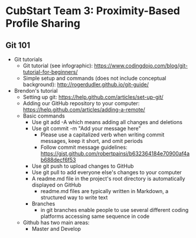 # CubStart Team 3: Proximity-Based Profile Sharing

## Git 101
- Git tutorials
  - Git tutorial (see infographic): https://www.codingdojo.com/blog/git-tutorial-for-beginners/
  - Simple setup and commands (does not include conceptual background): http://rogerdudler.github.io/git-guide/
- Brendon's tutorial
  - Setting up git: https://help.github.com/articles/set-up-git/
  - Adding our GitHub repository to your computer: https://help.github.com/articles/adding-a-remote/
  - Basic commands
    - Use git add -A which means adding all changes and deletions
    - Use git commit -m "Add your message here"
      - Please use a capitalized verb when writing commit messages, keep it short, and omit periods
      - Follow commit message guidelines: https://gist.github.com/robertpainsi/b632364184e70900af4ab688decf6f53
    - Use git push to upload changes to GitHub
    - Use git pull to add everyone else's changes to your computer
    - A readme.md file in the project's root directory is automatically displayed on GitHub
      - readme.md files are typically written in Markdown, a structured way to write text
    - Branches
      - in git branches enable people to use several different coding platforms accessing same sequence in code
  - Github has two main areas:
      - Master and Develop
